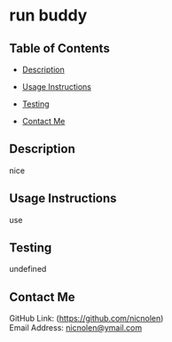 # run buddy
  

  ## Table of Contents
  - [Description](#description)
  
  - [Usage Instructions](#usage-instructions)
  
  
  - [Testing](#testing)
  - [Contact Me](#contact-me)

  ## Description
  nice

  

  ## Usage Instructions
  use

  

  

  ## Testing
  undefined

  ## Contact Me
  GitHub Link: (https://github.com/nicnolen)<br>
  Email Address: <nicnolen@ymail.com>
